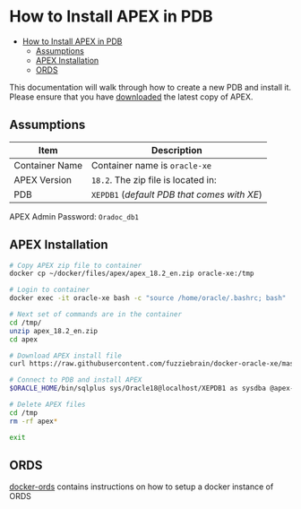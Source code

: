 # How to Install APEX in PDB

<!-- TOC -->

- [How to Install APEX in PDB](#how-to-install-apex-in-pdb)
  - [Assumptions](#assumptions)
  - [APEX Installation](#apex-installation)
  - [ORDS](#ords)

<!-- /TOC -->

This documentation will walk through how to create a new PDB and install it. Please ensure that you have [downloaded](https://www.oracle.com/technetwork/developer-tools/apex/downloads/index.html) the latest copy of APEX.

## Assumptions

Item | Description
--- | ---
Container Name | Container name is `oracle-xe`
APEX Version | `18.2`. The zip file is located in: 
PDB | `XEPDB1` (_default PDB that comes with XE_)
APEX Admin Password: `Oradoc_db1`


## APEX Installation

```bash
# Copy APEX zip file to container
docker cp ~/docker/files/apex/apex_18.2_en.zip oracle-xe:/tmp

# Login to container
docker exec -it oracle-xe bash -c "source /home/oracle/.bashrc; bash"

# Next set of commands are in the container
cd /tmp/
unzip apex_18.2_en.zip
cd apex

# Download APEX install file
curl https://raw.githubusercontent.com/fuzziebrain/docker-oracle-xe/master/files/apex-install.sql --output apex-install.sql

# Connect to PDB and install APEX
$ORACLE_HOME/bin/sqlplus sys/Oracle18@localhost/XEPDB1 as sysdba @apex-install.sql Oradoc_db1

# Delete APEX files 
cd /tmp
rm -rf apex*

exit
```

## ORDS

[docker-ords](https://github.com/martindsouza/docker-ords) contains instructions on how to setup a docker instance of ORDS
